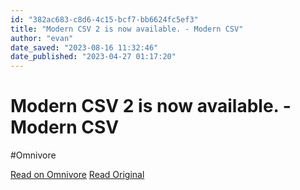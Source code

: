 ```yaml
---
id: "382ac683-c8d6-4c15-bcf7-bb6624fc5ef3"
title: "Modern CSV 2 is now available. - Modern CSV"
author: "evan"
date_saved: "2023-08-16 11:32:46"
date_published: "2023-04-27 01:17:20"
---
```


# Modern CSV 2 is now available. - Modern CSV
#Omnivore

[Read on Omnivore](https://omnivore.app/me/modern-csv-2-is-now-available-modern-csv-189fde7ad54)
[Read Original](https://www.moderncsv.com/modern-csv-2-is-now-available)

